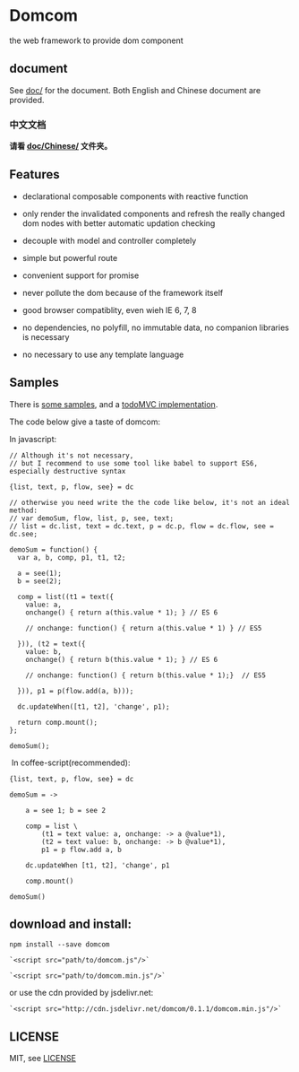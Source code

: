 # Domcom
  the web framework to provide dom component

## document

  See [doc/](https://github.com/taijiweb/domcom/tree/master/doc) for the document. Both English and Chinese document are provided.

### 中文文档
  **请看 [doc/Chinese/](https://github.com/taijiweb/domcom/tree/master/doc/Chinese) 文件夹。**

## Features
* declarational composable components with reactive function

* only render the invalidated components and refresh the really changed dom nodes with better automatic updation checking

* decouple with model and controller completely

* simple but powerful route

* convenient support for promise

* never pollute the dom because of the framework itself

* good browser compatiblity, even wieh IE 6, 7, 8

* no dependencies, no polyfill, no immutable data, no companion libraries is necessary

* no necessary to use any template language

## Samples
There is [some  samples](https://github.com/taijiweb/domcom/tree/master/demo), and a [todoMVC implementation](https://github.com/taijiweb/domcom/tree/master/demo/todomvc).

The code below give a taste of domcom:

In javascript:

    // Although it's not necessary, 
    // but I recommend to use some tool like babel to support ES6, especially destructive syntax

    {list, text, p, flow, see} = dc

    // otherwise you need write the the code like below, it's not an ideal method:
    // var demoSum, flow, list, p, see, text;​
    // list = dc.list, text = dc.text, p = dc.p, flow = dc.flow, see = dc.see;
    ​
    demoSum = function() {
      var a, b, comp, p1, t1, t2;

      a = see(1);
      b = see(2);

      comp = list((t1 = text({
        value: a,
        onchange() { return a(this.value * 1); } // ES 6

        // onchange: function() { return a(this.value * 1) } // ES5

      })), (t2 = text({
        value: b,
        onchange() { return b(this.value * 1); } // ES 6

        // onchange: function() { return b(this.value * 1);}  // ES5

      })), p1 = p(flow.add(a, b)));

      dc.updateWhen([t1, t2], 'change', p1);

      return comp.mount();
    };
    ​
    demoSum();
​
In coffee-script(recommended):

    {list, text, p, flow, see} = dc

    demoSum = ->

        a = see 1; b = see 2

        comp = list \
            (t1 = text value: a, onchange: -> a @value*1),
            (t2 = text value: b, onchange: -> b @value*1),
            p1 = p flow.add a, b

        dc.updateWhen [t1, t2], 'change', p1

        comp.mount()

    demoSum()

## download and install:
    npm install --save domcom

    `<script src="path/to/domcom.js"/>`

    `<script src="path/to/domcom.min.js"/>`

  or use the cdn provided by jsdelivr.net:

    `<script src="http://cdn.jsdelivr.net/domcom/0.1.1/domcom.min.js"/>`

## LICENSE
MIT, see [LICENSE](https://github.com/taijiweb/domcom/blob/master/LICENSE)
